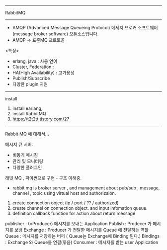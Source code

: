 ```

```

---

RabbitMQ

---

- AMQP (Advanced Message Queueing Protocol) 메세지 브로커 소프트웨어(message broker software) 오픈소스입니다.
- AMQP -> 표준MQ 프로토콜

<특징>

- erlang, java : 사용 언어
- Cluster, Federation :
- HA(High Availability) : 고가용성
- Publish/Subscribe
- 다양한 plugin 지원

---

install

1. install earlang,
2. install RabbitMQ
3. https://t2t2tt.tistory.com/27

---

Rabbit MQ 에 대해서...

메시지 큐 서버.

- 비동기 메시징
- 관리 및 모니터링
- 다양한 플러그인

래빗 MQ , 파이썬으로 구현 - 구조 이해중.

- rabbit mq is broker server , and management about pub/sub , message, channel , topic using virtual host and authorizaion.

1. create connection object (ip / port / ?? / authorized)
2. create channel on connection object. and input infomation queue.
3. definition callback function for action about return message

publisher : (=Producer) 메시지를 보내는 Application
Publish : Prodecer 가 메시지를 보냄
Exchange : Producer 가 전달한 메시지를 Queue 에 전달하는 역할
Queue : 메시지를 저장하는 버퍼 ( Queue는 Exchange에 Binding 된다.)
Bindings : Exchange 와 Queue를 연결(묶음)
Consumer : 메시지를 받는 user Application
